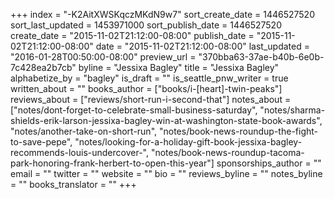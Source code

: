 +++
index = "-K2AitXWSKqczMKdN9w7"
sort_create_date = 1446527520
sort_last_updated = 1453971000
sort_publish_date = 1446527520
create_date = "2015-11-02T21:12:00-08:00"
publish_date = "2015-11-02T21:12:00-08:00"
date = "2015-11-02T21:12:00-08:00"
last_updated = "2016-01-28T00:50:00-08:00"
preview_url = "370bba63-37ae-b40b-6e0b-7c428ea2b7cb"
byline = "Jessixa Bagley"
title = "Jessixa Bagley"
alphabetize_by = "bagley"
is_draft = ""
is_seattle_pnw_writer = true
written_about = ""
books_author = ["books/i-[heart]-twin-peaks"]
reviews_about = ["reviews/short-run-i-second-that"]
notes_about = ["notes/dont-forget-to-celebrate-small-business-saturday", "notes/sharma-shields-erik-larson-jessixa-bagley-win-at-washington-state-book-awards", "notes/another-take-on-short-run", "notes/book-news-roundup-the-fight-to-save-pepe", "notes/looking-for-a-holiday-gift-book-jessixa-bagley-recommends-louis-undercover-", "notes/book-news-roundup-tacoma-park-honoring-frank-herbert-to-open-this-year"]
sponsorships_author = ""
email = ""
twitter = ""
website = ""
bio = ""
reviews_byline = ""
notes_byline = ""
books_translator = ""
+++
